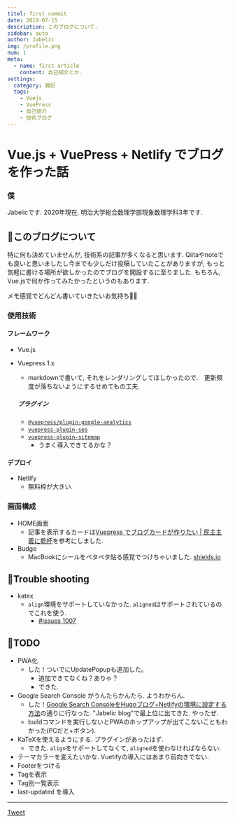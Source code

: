 ```yaml
---
titel: first commit
date: 2019-07-15
description: このブログについて.
sidebar: auto
author: Jabelic
img: /profile.png
num: 1
meta:
  - name: first article
    content: 自己紹介とか.
settings:
  category: 雑記
  tags:
    - Vuejs
    - VuePress
    - 自己紹介
    - 技術ブログ
---
```



# Vue.js + VuePress + Netlify でブログを作った話

### 僕
Jabelicです. 2020年現在, 明治大学総合数理学部現象数理学科3年です. 


## :information_desk_person:このブログについて
特に何も決めていませんが, 技術系の記事が多くなると思います. 
Qiitaやnoteでも良いと思いましたし今までも少しだけ投稿していたことがありますが, もっと気軽に書ける場所が欲しかったのでブログを開設するに至りました. 
もちろん, Vue.jsで何か作ってみたかったというのもあります.

メモ感覚でどんどん書いていきたいお気持ち:muscle::muscle:


### 使用技術

#### フレームワーク
- Vue.js

- Vuepress 1.x
  - markdownで書いて, それをレンダリングしてほしかったので.　更新頻度が落ちないようにするせめてもの工夫.


  ##### プラグイン
  - [`@vuepress/plugin-google-analytics`](https://vuepress.vuejs.org/plugin/official/plugin-google-analytics.html)
  - [`vuepress-plugin-seo`](https://www.npmjs.com/package/vuepress-plugin-seo)
  - [`vuepress-plugin-sitemap`](https://github.com/ekoeryanto/vuepress-plugin-sitemap)
    - うまく導入できてるかな？


#### デプロイ
- Netlify
  - 無料枠が大きい.


### 画面構成
- HOME画面
  - 記事を表示するカードは[Vuepress でブログカードが作りたい | 民主主義に乾杯](https://python.ms/web-card/)を参考にしました. 
- Budge
  - MacBookにシールをペタペタ貼る感覚でつけちゃいました. [shields.io](https://shields.io/)


## :information_desk_person:Trouble shooting
- katex
  - `align`環境をサポートしていなかった. `aligned`はサポートされているのでこれを使う.
    - [#issues 1007](https://github.com/KaTeX/KaTeX/issues/1007)

## :information_desk_person:TODO
- PWA化
  - した！ついでにUpdatePopupも追加した。
    - 追加できてなくね？ありゃ？
    - できた.
- Google Search Console がうんたらかんたら. ようわからん.
  - した！[Google Search ConsoleをHugoブログ+Netlifyの環境に設定する方法](https://cloudlance-motio.work/post/netlify-google-search-console/)の通りに行なった. "Jabelic blog"で最上位に出てきた. やったぜ.
  - buildコマンドを実行しないとPWAのホップアップが出てこないこともわかった(PCだと+ボタン).
- KaTeXを使えるようにする. プラグインがあったはず.
  - できた. `align`をサポートしてなくて, `aligned`を使わなければならない.
- テーマカラーを変えたいかな. Vuetifyの導入にはあまり前向きでない.
- Footerをつける
- Tagを表示
- Tag別一覧表示
- last-updated を導入


---

<a href="https://twitter.com/share?ref_src=twsrc%5Etfw" class="twitter-share-button" data-show-count="false" data-size='large'>Tweet</a>
<script async src="https://platform.twitter.com/widgets.js" charset="utf-8"></script>
